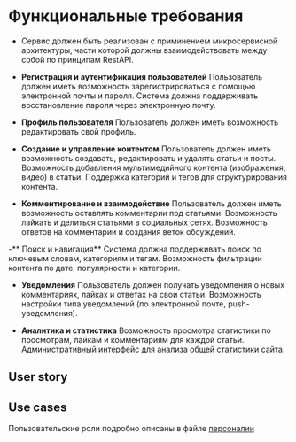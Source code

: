 # Функциональные требования
- Сервис должен быть реализован с приминением микросервисной архитектуры, части которой должны взаимодействовать
между собой по принципам RestAPI. 

- **Регистрация и аутентификация пользователей**
Пользователь должен иметь возможность зарегистрироваться с помощью электронной почты и пароля.
Система должна поддерживать восстановление пароля через электронную почту.

- **Профиль пользователя**
Пользователь должен иметь возможность редактировать свой профиль.

- **Создание и управление контентом**
Пользователь должен иметь возможность создавать, редактировать и удалять статьи и посты.
Возможность добавления мультимедийного контента (изображения, видео) в статьи.
Поддержка категорий и тегов для структурирования контента.

- **Комментирование и взаимодействие**
Пользователь должен иметь возможность оставлять комментарии под статьями.
Возможность лайкать и делиться статьями в социальных сетях.
Возможность ответов на комментарии и создания веток обсуждений.

-** Поиск и навигация**
Система должна поддерживать поиск по ключевым словам, категориям и тегам.
Возможность фильтрации контента по дате, популярности и категории.

- **Уведомления**
Пользователь должен получать уведомления о новых комментариях, лайках и ответах на свои статьи.
Возможность настройки типа уведомлений (по электронной почте, push-уведомления).

- **Аналитика и статистика**
Возможность просмотра статистики по просмотрам, лайкам и комментариям для каждой статьи.
Административный интерфейс для анализа общей статистики сайта.

## User story


## Use cases
Пользовательские роли подробно описаны в файле [персоналии](</Personalities.md>)  


